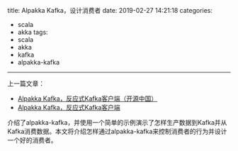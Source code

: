 title: Alpakka Kafka，设计消费者
date: 2019-02-27 14:21:18
categories:
  - scala
  - akka
tags:
  - scala
  - akka
  - kafka
  - alpakka-kafka
---

上一篇文章：

- [Alpakka Kafka，反应式Kafka客户端（开源中国）](https://my.oschina.net/yangjing/blog/3014041)
- [Alpakka Kafka，反应式Kafka客户端](https://www.yangjing.me/2019/02/23/alpakka-kafka%EF%BC%8C%E5%8F%8D%E5%BA%94%E5%BC%8Fkafka%E5%AE%A2%E6%88%B7%E7%AB%AF/)

介绍了alpakka-kafka，并使用一个简单的示例演示了怎样生产数据到Kafka并从Kafka消费数据。本文将介绍怎样通过alpakka-kafka来控制消费者的行为并设计一个好的消费者。

